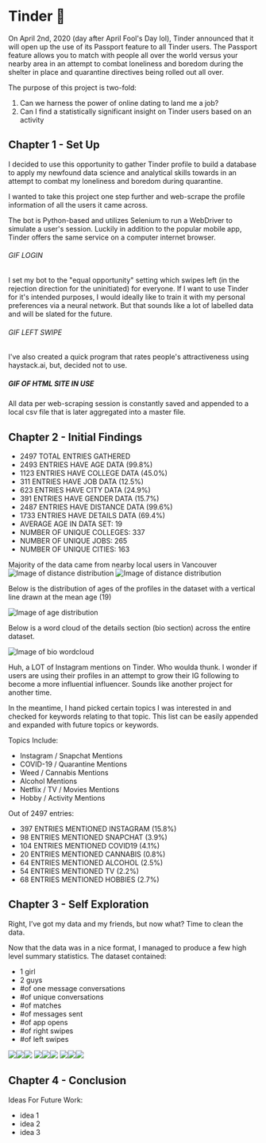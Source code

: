 


# Tinder 🤖

On April 2nd, 2020 (day after April Fool's Day lol), Tinder announced that it will open up the use of its Passport feature to all Tinder users. The Passport feature allows you to match with people all over the world versus your nearby area in an attempt to combat loneliness and boredom during the shelter in place and quarantine directives being rolled out all over.

The purpose of this project is two-fold:
1. Can we harness the power of online dating to land me a job?
2. Can I find a statistically significant insight on Tinder users based on an activity

## Chapter 1 - Set Up
I decided to use this opportunity to gather Tinder profile to build a database to apply my newfound data science and analytical skills towards in an attempt to combat my loneliness and boredom during quarantine.

I wanted to take this project one step further and web-scrape the profile information of all the users it came across.

The bot is Python-based and utilizes Selenium to run a WebDriver to simulate a user's session.  Luckily in addition to the popular mobile app, Tinder offers the same service on a computer internet browser.

###### GIF LOGIN

I set my bot to the "equal opportunity" setting which swipes left (in the rejection direction for the uninitiated) for everyone. If I want to use Tinder for it's intended purposes, I would ideally like to train it with my personal preferences via a neural network.  But that sounds like a lot of labelled data and will be slated for the future.

###### GIF LEFT SWIPE

I've also created a quick program that rates people's attractiveness using haystack.ai, but, decided not to use.

##### GIF OF HTML SITE IN USE

All data per web-scraping session is constantly saved and appended to a local csv file that is later aggregated into a master file.

## Chapter 2 - Initial Findings
* 2497 TOTAL ENTRIES GATHERED
* 2493 ENTRIES HAVE AGE DATA (99.8%)
* 1123 ENTRIES HAVE COLLEGE DATA (45.0%)
* 311 ENTRIES HAVE JOB DATA (12.5%)
* 623 ENTRIES HAVE CITY DATA (24.9%)
* 391 ENTRIES HAVE GENDER DATA (15.7%)
* 2487 ENTRIES HAVE DISTANCE DATA (99.6%)
* 1733 ENTRIES HAVE DETAILS DATA (69.4%)
* AVERAGE AGE IN DATA SET: 19
* NUMBER OF UNIQUE COLLEGES: 337
* NUMBER OF UNIQUE JOBS: 265
* NUMBER OF UNIQUE CITIES: 163

Majority of the data came from nearby local users in Vancouver
![Image of distance distribution](images/dist_of_distance_2.png)
![Image of distance distribution](images/dist_of_distance.png)

Below is the distribution of ages of the profiles in the dataset with a vertical line drawn at the mean age (19)

![Image of age distribution](images/dist_of_age.png)

Below is a word cloud of the details section (bio section) across the entire dataset.

![Image of bio wordcloud](images/wordcloud.png)

Huh, a LOT of Instagram mentions on Tinder. Who woulda thunk. I wonder if users are using their profiles in an attempt to grow their IG following to become a more influential influencer. Sounds like another project for another time.

In the meantime, I hand picked certain topics I was interested in and checked for keywords relating to that topic. This list can be easily appended and expanded with future topics or keywords.

Topics Include:

* Instagram / Snapchat Mentions
* COVID-19 / Quarantine Mentions
* Weed / Cannabis Mentions
* Alcohol Mentions
* Netflix / TV / Movies Mentions
* Hobby / Activity Mentions

Out of 2497 entries:
* 397 ENTRIES MENTIONED INSTAGRAM (15.8%)
* 98 ENTRIES MENTIONED SNAPCHAT (3.9%)
* 104 ENTRIES MENTIONED COVID19 (4.1%)
* 20 ENTRIES MENTIONED CANNABIS (0.8%)
* 64 ENTRIES MENTIONED ALCOHOL (2.5%)
* 54 ENTRIES MENTIONED TV (2.2%)
* 68 ENTRIES MENTIONED HOBBIES (2.7%)

## Chapter 3 - Self Exploration

Right, I’ve got my data and my friends, but now what? Time to clean the data.

Now that the data was in a nice format, I managed to produce a few high level summary statistics. The dataset contained:

* 1 girl
* 2 guys
* #of one message conversations
* #of unique conversations
* #of matches
* #of messages sent
* #of app opens
* #of right swipes
* #of left swipes


![](images/daily_matches.png)![](images/daily_swipes.png)![](images/daily_opens.png)
![](images/weekly_matches.png)![](images/weekly_swipes.png)![](images/weekly_opens.png)
![](images/monthly_matches.png)![](images/monthly_swipes.png)![](images/monthly_opens.png)


## Chapter 4 - Conclusion

Ideas For Future Work:
* idea 1
* idea 2
* idea 3
